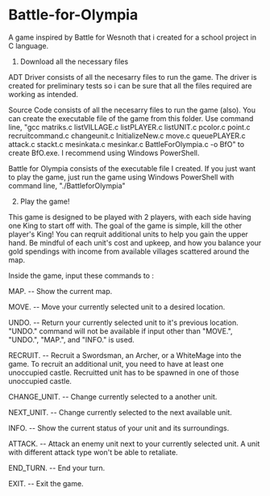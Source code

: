 # Battle-for-Olympia
A game inspired by Battle for Wesnoth that i created for a school project in C language.

1. Download all the necessary files

ADT Driver consists of all the necesarry files to run the game. The driver is created for preliminary tests so i can be sure that all the files required are working as intended.

Source Code consists of all the necesarry files to run the game (also). You can create the executable file of the game from this folder. Use command line, "gcc matriks.c listVILLAGE.c listPLAYER.c listUNIT.c pcolor.c point.c recruitcommand.c changeunit.c InitializeNew.c move.c queuePLAYER.c attack.c stackt.c mesinkata.c mesinkar.c BattleForOlympia.c -o BfO" to create BfO.exe. I recommend using Windows PowerShell.

Battle for Olympia consists of the executable file I created. If you just want to play the game, just run the game using Windows PowerShell with command line, "./BattleforOlympia"

2. Play the game!

This game is designed to be played with 2 players, with each side having one King to start off with. The goal of the game is simple, kill the other player's King! You can reqruit additional units to help you gain the upper hand. Be mindful of each unit's cost and upkeep, and how you balance your gold spendings with income from available villages scattered around the map.

Inside the game, input these commands to :

MAP.		-- Show the current map.

MOVE.		-- Move your currently selected unit to a desired location.

UNDO.		-- Return your currently selected unit to it's previous location. "UNDO." command will not be available if input other than                    "MOVE.", "UNDO.", "MAP.", and "INFO." is used.

RECRUIT.	-- Recruit a Swordsman, an Archer, or a WhiteMage into the game. To recruit an additional unit, you need to have at least one                  unoccupied castle. Recruitted unit has to be spawned in one of those unoccupied castle.

CHANGE_UNIT.	-- Change currently selected to a another unit.

NEXT_UNIT.	-- Change currently selected to the next available unit.

INFO.		-- Show the current status of your unit and its surroundings.

ATTACK.		-- Attack an enemy unit next to your currently selected unit. A unit with different attack type won't be able to retaliate.

END_TURN.	-- End your turn.

EXIT.		-- Exit the game.
